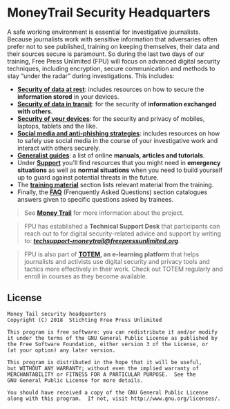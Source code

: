 # MoneyTrail Security Headquarters

A safe working environment is essential for investigative journalists. Because journalists work with sensitive information that adversaries often prefer not to see published, training on keeping themselves, their data and their sources secure is paramount. So during the last two days of our training, Free Press Unlimited (FPU) will focus on advanced digital security techniques, including encryption, secure communication and methods to stay “under the radar” during investigations. This includes:

- **[Security of data at rest](https://security.money-trail.org/data-at-rest)**: includes resources on how to secure the **information stored** in your devices.
- **[Security of data in transit](https://security.money-trail.org/data-in-transit)**: for the security of **information exchanged with others**.
- **[Security of your devices](https://security.money-trail.org/devices)**: for the security and privacy of mobiles, laptops, tablets and the like.
- **[Social media and anti-phishing strategies](https://security.money-trail.org/social-media)**: includes resources on how to safely use social media in the course of your investigative work and interact with others securely.
- **[Generalist guides](https://security.money-trail.org/guides)**: a list of online **manuals, articles and tutorials**.
- Under **[Support](https://security.money-trail.org/emergency-support)** you'll find resources that you might need in **emergency situations** as well as **normal situations** when you need to build yourself up to guard against potential threats in the future.
- The **[training material](/training-material)** section lists relevant material from the training.
- Finally, the **[FAQ](https://security.money-trail.org/faq)** (Frenquently Asked Questions) section catalogues answers given to specific questions asked by trainees.

> See **[Money Trail](https://www.money-trail.org)** for more information about the project.

> FPU has established a **Technical Support Desk** that participants can reach out to for digital security-related advice and support by writing to: ***techsupport-moneytrail@freepressunlimited.org***.

> FPU is also part of **[TOTEM](https://totem-project.org/), an e-learning platform** that helps journalists and activists use digital security and privacy tools and tactics more effectively in their work. Check out TOTEM regularly and enroll in courses as they become available.


## License

    Money Tail security headquarters
    Copyright (C) 2018  Stichting Free Press Unlimited

    This program is free software: you can redistribute it and/or modify
    it under the terms of the GNU General Public License as published by
    the Free Software Foundation, either version 3 of the License, or
    (at your option) any later version.

    This program is distributed in the hope that it will be useful,
    but WITHOUT ANY WARRANTY; without even the implied warranty of
    MERCHANTABILITY or FITNESS FOR A PARTICULAR PURPOSE.  See the
    GNU General Public License for more details.

    You should have received a copy of the GNU General Public License
    along with this program.  If not, visit http://www.gnu.org/licenses/.
